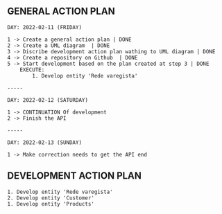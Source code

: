 ## GENERAL ACTION PLAN

    DAY: 2022-02-11 (FRIDAY)

    1 -> Create a general action plan | DONE
    2 -> Create a UML diagram  | DONE
    3 -> Discribe development action plan wathing to UML diagram | DONE
    4 -> Create a repository on Github  | DONE
    5 -> Start development based on the plan created at step 3 | DONE
        EXECUTE:
            1. Develop entity 'Rede varegista'

    -----

    DAY: 2022-02-12 (SATURDAY)

    1 -> CONTINUATION Of development
    2 -> Finish the API

    -----

    DAY: 2022-02-13 (SUNDAY)

    1 -> Make correction needs to get the API end

## DEVELOPMENT ACTION PLAN

    1. Develop entity 'Rede varegista'
    2. Develop entity 'Customer'
    1. Develop entity 'Products'